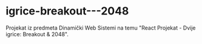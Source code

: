 # igrice-breakout---2048
Projekat iz predmeta Dinamički Web Sistemi na temu "React Projekat - Dvije igrice: Breakout &amp; 2048".
